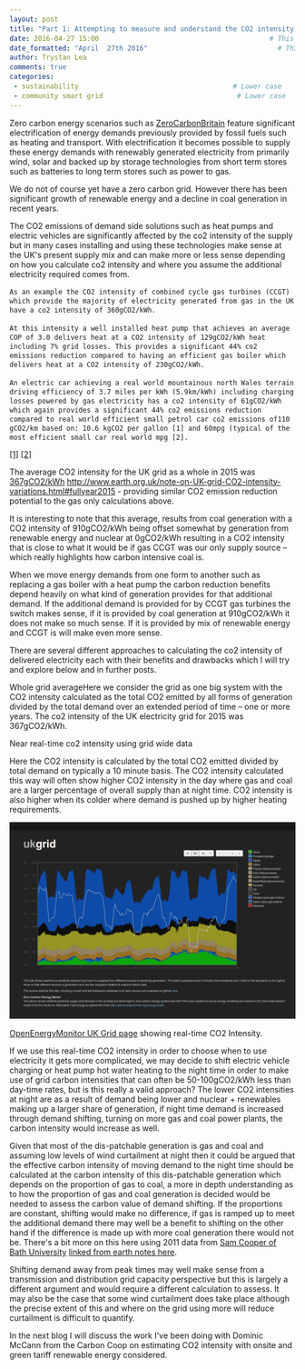 ```yaml
---
layout: post
title: "Part 1: Attempting to measure and understand the CO2 intensity of grid electricity"
date: 2016-04-27 15:00                                          # This is the indexed published time and date
date_formatted: "April  27th 2016"                                # This is the public facing date on the post
author: Trystan Lea
comments: true
categories:
 - sustainability                                      # Lower case
 - community smart grid                                 # Lower case
---
```


Zero carbon energy scenarios such as [ZeroCarbonBritain](http://zerocarbonbritain.org/) feature significant electrification of energy demands previously provided by fossil fuels such as heating and transport. With electrification it becomes possible to supply these energy demands with renewably generated electricity from primarily wind, solar and backed up by storage technologies from short term stores such as batteries to long term stores such as power to gas.

We do not of course yet have a zero carbon grid. However there has been significant growth of renewable energy and a decline in coal generation in recent years.

The CO2 emissions of demand side solutions such as heat pumps and electric vehicles are significantly affected by the co2 intensity of the supply but in many cases installing and using these technologies make sense at the UK's present supply mix and can make more or less sense depending on how you calculate co2 intensity and where you assume the additional electricity required comes from.

<!--more-->

```
As an example the CO2 intensity of combined cycle gas turbines (CCGT) which provide the majority of electricity generated from gas in the UK have a co2 intensity of 360gCO2/kWh.

At this intensity a well installed heat pump that achieves an average COP of 3.0 delivers heat at a CO2 intensity of 129gCO2/kWh heat including 7% grid losses. This provides a significant 44% co2 emissions reduction compared to having an efficient gas boiler which delivers heat at a CO2 intensity of 230gCO2/kWh.

An electric car achieving a real world mountainous north Wales terrain driving efficiency of 3.7 miles per kWh (5.9km/kWh) including charging losses powered by gas electricity has a co2 intensity of 61gCO2/kWh which again provides a significant 44% co2 emissions reduction compared to real world efficient small petrol car co2 emissions of110 gCO2/km based on: 10.6 kgCO2 per gallon [1] and 60mpg (typical of the most efficient small car real world mpg [2].
```
[[1]](http://www.carbonindependent.org/sources_car.html)
[[2]](http://www.whatcar.com/car-news/real-world-mpg-efficient-small-cars/1214063)

The average CO2 intensity for the UK grid as a whole in 2015 was [367gCO2/kWh](http://www.earth.org.uk/note-on-UK-grid-CO2-intensity-variations.html) http://www.earth.org.uk/note-on-UK-grid-CO2-intensity-variations.html#fullyear2015 - providing similar CO2 emission reduction potential to the gas only calculations above.

It is interesting to note that this average, results from coal generation with a CO2 intensity of 910gCO2/kWh being offset somewhat by generation from renewable energy and nuclear at 0gCO2/kWh resulting in a CO2 intensity that is close to what it would be if gas CCGT was our only supply source – which really highlights how carbon intensive coal is.

When we move energy demands from one form to another such as replacing a gas boiler with a heat pump the carbon reduction benefits depend heavily on what kind of generation provides for that additional demand. If the additional demand is provided for by CCGT gas turbines the switch makes sense, if it is provided by coal generation at 910gCO2/kWh it does not make so much sense. If it is provided by mix of renewable energy and CCGT is will make even more sense.

There are several different approaches to calculating the co2 intensity of delivered electricity each with their benefits and drawbacks which I will try and explore below and in further posts.

Whole grid averageHere we consider the grid as one big system with the CO2 intensity calculated as the total CO2 emitted by all forms of generation divided by the total demand over an extended period of time – one or more years. The co2 intensity of the UK electricity grid for 2015 was 367gCO2/kWh.

Near real-time co2 intensity using grid wide data

Here the CO2 intensity is calculated by the total CO2 emitted divided by total demand on typically a 10 minute basis. The CO2 intensity calculated this way will often show higher CO2 intensity in the day where gas and coal are a larger percentage of overall supply than at night time. CO2 intensity is also higher when its colder where demand is pushed up by higher heating requirements.


![UK Grid Carbon](/images/ukgrid.png)

[OpenEnergyMonitor UK Grid page](https://openenergymonitor.org/ukgrid) showing real-time CO2 Intensity.


If we use this real-time CO2 intensity in order to choose when to use electricity it gets more complicated, we may decide to shift electric vehicle charging or heat pump hot water heating to the night time in order to make use of grid carbon intensities that can often be 50-100gCO2/kWh less than day-time rates, but is this really a valid approach? The lower CO2 intensities at night are as a result of demand being lower and nuclear + renewables making up a larger share of generation, if night time demand is increased through demand shifting, turning on more gas and coal power plants, the carbon intensity would increase as well.

Given that most of the dis-patchable generation is gas and coal and assuming low levels of wind curtailment at night then it could be argued that the effective carbon intensity of moving demand to the night time should be calculated at the carbon intensity of this dis-patchable generation which depends on the proportion of gas to coal, a more in depth understanding as to how the proportion of gas and coal generation is decided would be needed to assess the carbon value of demand shifting. If the proportions are constant, shifting would make no difference, if gas is ramped up to meet the additional demand there may well be a benefit to shifting on the other hand if the difference is made up with more coal generation there would not be. There's a bit more on this here using 2011 data from [Sam Cooper of Bath University](http://people.bath.ac.uk/en8sc/GridCarbonIntensity.pdf) [linked from earth notes here](http://www.earth.org.uk/note-on-UK-grid-CO2-intensity-variations.html).


Shifting demand away from peak times may well make sense from a transmission and distribution grid capacity perspective but this is largely a different argument and would require a different calculation to assess. It may also be the case that some wind curtailment does take place although the precise extent of this and where on the grid using more will reduce curtailment is difficult to quantify.

In the next blog I will discuss the work I've been doing with Dominic McCann from the Carbon Coop on estimating CO2 intensity with onsite and green tariff renewable energy considered.
